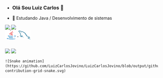 -  ### Olá  Sou Luiz Carlos 👋
- 🌱 Estudando Java / Desenvolvimento de sistemas
  
 
<div>
  <a href="https://github.com/LuizCarlosJovino">
  <img height="180em" src="https://github-readme-stats.vercel.app/api?username=LuizCarlosJovino&show_icons=true&theme=highcontrast&include_all_commits=true&count_private=true"/>
  <img height="180em" src="https://github-readme-stats.vercel.app/api/top-langs/?username=LuizCarlosJovino&layout=compact&langs_count=7&theme=highcontrast"/>

  
</div>
   <img align="center" alt="Luiz-java" height="30" width="40" src="https://raw.githubusercontent.com/devicons/devicon/master/icons/java/java-original.svg">
  <img align="center" alt="Luiz-mysql" height="30" width="40" src="https://raw.githubusercontent.com/devicons/devicon/master/icons/mysql/mysql-original.svg">
</div>
  
  ##
  
  <div>
    <div> 
  <a href = "mailto:soares.lc90@gmail.com"><img src="https://img.shields.io/badge/-Gmail-%23333?style=for-the-badge&logo=gmail&logoColor=white" target="_blank"></a>
  <a href="https://www.linkedin.com/in/luiz-carlos-jovino-da-silva-9882ba153/" target="_blank"><img src="https://img.shields.io/badge/-LinkedIn-%230077B5?style=for-the-badge&logo=linkedin&logoColor=white" target="_blank"></a> 
       
      
    ![Snake animation](https://github.com/LuizCarlosJovino/LuizCarlosJovino/blob/output/github-contribution-grid-snake.svg)
       
  </div>
  
